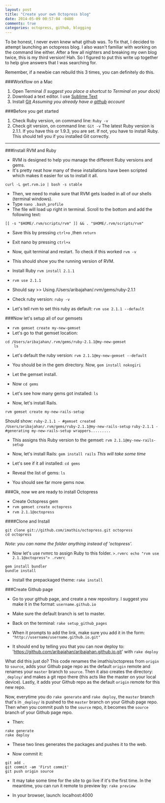 ```yaml
---
layout: post
title: "Create your own Octopress blog"
date: 2014-05-09 00:57:04 -0400
comments: true
categories: octopress, github, blogging
---
```


To be honest, I never even knew what github was. To fix that, I decided to attempt launching an octopress blog. I also wasn't familiar with working on the command line either. After a few all nighters and breaking my own blog twice, this is my third version! Hah. So I figured to put this write up together to help give answers that I was searching for. 

Remember, if a newbie can rebuild this 3 times, you can definitely do this.

<!--more-->

###Workflow on a Mac
1. Open Terminal *(I suggest you place a shortcut to Terminal on your dock)*
2. Download a text editor. I use [Sublime Text](http://www.sublimetext.com/)
3. Install [Git](http://git-scm.com/downloads) *Assuming you already have a [github](github.com) account*

###Before you get started
1. Check Ruby version, on command line: `Ruby -v`
2. Check git version, on command line: `Git -v`
   The latest Ruby version is 2.1.1. If you have this or 1.9.3, you are set. If not, you have to install Ruby. 
   This should tell you if you installed Git correctly. 
___
###Install RVM and Ruby
* RVM is designed to help you manage the different Ruby versions and gems. 
* It's pretty neat how many of these installations have been scripted which makes it easier for us to install it all.
<pre><code>curl -L get.rvm.io | bash -s stable</code></pre> 

* Then, we need to make sure that RVM gets loaded in all of our shells (terminal windows). 
* Type `nano .bash_profile`
* The file will load up right in terminal. Scroll to the bottom and add the following text: 
<pre><code>[[ -s "$HOME/.rvm/scripts/rvm" ]] && . "$HOME/.rvm/scripts/rvm" </code></pre> 
* Save this by pressing `ctrl+o` ,then `return`
* Exit nano by pressing `ctrl+x`

* Now, quit terminal and restart. To check if this worked `rvm -v`
* This should show you the running version of RVM. 

* Install Ruby `rvm install 2.1.1`
* `rvm use 2.1.1`
* Should say >> Using /Users/aribajahan/.rvm/gems/ruby-2.1.1

* Check ruby version: `ruby -v`
* Let's tell rvm to set this ruby as default: `rvm use 2.1.1 --default`

###Now let's setup all of our gemsets
* `rvm gemset create my-new-gemset`
* Let's go to that gemset location: 
<pre><code>cd /Users/aribajahan/.rvm/gems/ruby-2.1.1@my-new-gemset
	ls</code></pre>
* Let's default the ruby version: `rvm 2.1.1@my-new-gemset --default`
* You should be in the gem directory. Now, `gem install nokogiri`
* Let the gemset install. 

* Now `cd gems`
* Let's see how many gems got installed: `ls`

* Now, let's install Rails. 
<pre><code>rvm gemset create my-new-rails-setup</code></pre>
Should show: `ruby-2.1.1 - #gemset created /Users/aribajahan/.rvm/gems/ruby-2.1.1@my-new-rails-setup`
`ruby-2.1.1 - #generating my-new-rails-setup wrappers.........`

* This assigns this Ruby version to the gemset: `rvm 2.1.1@my-new-rails-setup`
* Now, let's install Rails: `gem install rails`
_This will take some time_

* Let's see if it all installed: `cd gems`
* Reveal the list of gems: `ls`
* You should see far more gems now. 

###Ok, now we are ready to install Octopress
* Create Octopress gem
* `rvm gemset create octopress`
* `rvm 2.1.1@octopress`

####Clone and Install
<pre><code>git clone git://github.com/imathis/octopress.git octopress
cd octopress </code></pre> 
_Note: you can name the folder anything instead of 'octopress'._

* Now let's use rvmrc to assign Ruby to this folder. 
`>.rvmrc
echo "rvm use 2.1.1@octopress"> .rvmrc`

<pre><code>gem install bundler
bundle install</code></pre>

+ Install the prepackaged theme: `rake install`

###Create Github page
* Go to your github page, and create a new repository. I suggest you make it in the format: `username.github.io`
* Make sure the default branch is set to master. 

* Back on the terminal: `rake setup_github_pages`

* When it prompts to add the link, make sure you add it in the form: `"http://username/username.github.io.git"`
* It should end by telling you that you can now deploy to: 'https://github.com/aribajahan/aribajahan.github.io.git' with `rake deploy`

What did this just do? This code renames the imathis/octopress from `origin` to `source`, adds your Github page repo as the default `origin` remote and renames your `master` branch to `source`. Then it also creates the directory: `_deploy/` and makes a git repo there (this acts like the master on your local device). Lastly, it adds your Github repo as the default `origin` remote for this new repo. 

Now, everytime you do `rake generate` and `rake deploy`, the `master` branch that's in `_deploy/` is pushed to the `master` branch on your Github page repo. Then when you commit push to the `source` repo, it becomes the `source` branch of your Github page repo. 

* Then:
<pre><code>rake generate
rake deploy</code></pre>
* These two lines generates the packages and pushes it to the web. 

* Now commit it: 
<pre><code>git add .
git commit -am 'First commit'
git push origin source</code></pre>

* It may take some time for the site to go live if it's the first time. In the meantime, you can run it remote to preview by:
`rake preview`

* In your browser, launch: localhost:4000


